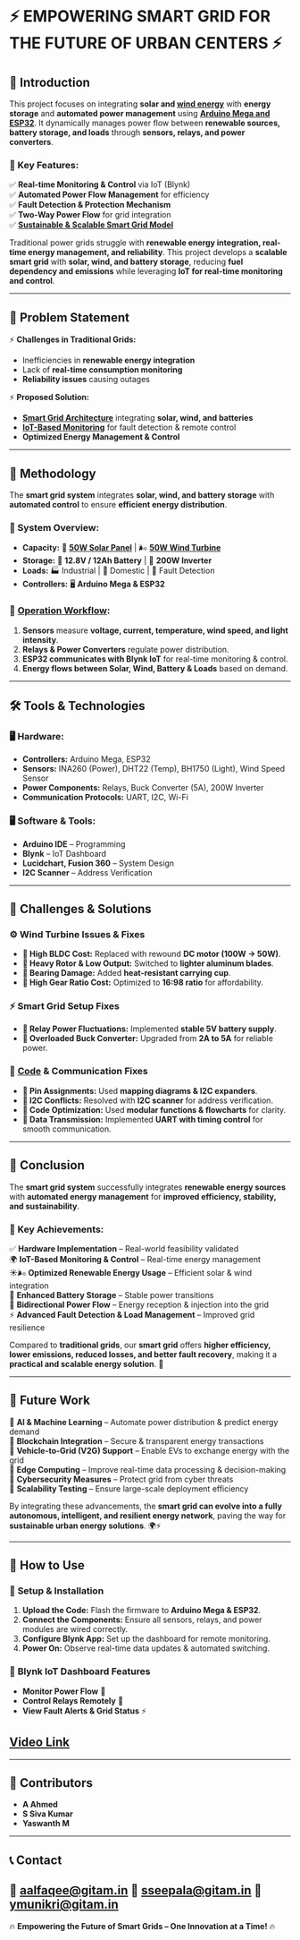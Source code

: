 # ⚡ EMPOWERING SMART GRID FOR THE FUTURE OF URBAN CENTERS ⚡  

## 🚀 Introduction  
This project focuses on integrating **solar and [wind energy](https://github.com/AhmedBU21EECE0200026/Capstone-Project-EEE-2025-Empowering-Smart-Grid-for-the-future-of-Urban-Centers/tree/60d57e56dd55b29e9b9eb0c78ba2f4bee5c7e864/Capstione%20Project%20Final/Hardware/Wind%20turbine)** with **energy storage** and **automated power management** using **[Arduino Mega and ESP32](https://github.com/AhmedBU21EECE0200026/Capstone-Project-EEE-2025-Empowering-Smart-Grid-for-the-future-of-Urban-Centers/tree/8d3d2d9fe210ea2541f03b2ab503677cac95f9f9/Capstione%20Project%20Final/Code/Mega)**. It dynamically manages power flow between **renewable sources, battery storage, and loads** through **sensors, relays, and power converters**.  

### 🔹 Key Features:  
✅ **Real-time Monitoring & Control** via IoT (Blynk)  
✅ **Automated Power Flow Management** for efficiency  
✅ **Fault Detection & Protection Mechanism**  
✅ **Two-Way Power Flow** for grid integration  
✅ **[Sustainable & Scalable Smart Grid Model](https://github.com/AhmedBU21EECE0200026/Capstone-Project-EEE-2025-Empowering-Smart-Grid-for-the-future-of-Urban-Centers/tree/c1524018e90aeadde82a902a2782c8b8e8453be9/Capstone%20Project%20Introduction/Simulation)**  

Traditional power grids struggle with **renewable energy integration, real-time energy management, and reliability**. This project develops a **scalable smart grid** with **solar, wind, and battery storage**, reducing **fuel dependency and emissions** while leveraging **IoT for real-time monitoring and control**.  

---

## 🎯 Problem Statement  
⚡ **Challenges in Traditional Grids:**  
- Inefficiencies in **renewable energy integration**  
- Lack of **real-time consumption monitoring**  
- **Reliability issues** causing outages  

⚡ **Proposed Solution:**  
- **[Smart Grid Architecture](https://github.com/AhmedBU21EECE0200026/Capstone-Project-EEE-2025-Empowering-Smart-Grid-for-the-future-of-Urban-Centers/blob/8d3d2d9fe210ea2541f03b2ab503677cac95f9f9/Capstione%20Project%20Final/Hardware/Smart%20Grid/Main%20Circuit.jpeg)** integrating **solar, wind, and batteries**  
- **[IoT-Based Monitoring](https://github.com/AhmedBU21EECE0200026/Capstone-Project-EEE-2025-Empowering-Smart-Grid-for-the-future-of-Urban-Centers/blob/8d3d2d9fe210ea2541f03b2ab503677cac95f9f9/Capstione%20Project%20Final/Hardware/Smart%20Grid/Controller%20Circuit.jpeg)** for fault detection & remote control  
- **Optimized Energy Management & Control**  

---

## 🔬 Methodology  
The **smart grid system** integrates **solar, wind, and battery storage** with **automated control** to ensure **efficient energy distribution**.  

### 📌 System Overview:  
- **Capacity:** 🔆 **[50W Solar Panel](https://github.com/AhmedBU21EECE0200026/Capstone-Project-EEE-2025-Empowering-Smart-Grid-for-the-future-of-Urban-Centers/tree/8d3d2d9fe210ea2541f03b2ab503677cac95f9f9/Capstione%20Project%20Final/Hardware/Smart%20Grid)** | 🌬 **[50W Wind Turbine](https://github.com/AhmedBU21EECE0200026/Capstone-Project-EEE-2025-Empowering-Smart-Grid-for-the-future-of-Urban-Centers/tree/8d3d2d9fe210ea2541f03b2ab503677cac95f9f9/Capstione%20Project%20Final/Hardware/Wind%20turbine)**  
- **Storage:** 🔋 **12.8V / 12Ah Battery** | 🔌 **200W Inverter**  
- **Loads:** 🏭 Industrial | 🏡 Domestic | 🔧 Fault Detection  
- **Controllers:** 🖥 **Arduino Mega & ESP32**  

### 🔄 [Operation Workflow](https://github.com/AhmedBU21EECE0200026/Capstone-Project-EEE-2025-Empowering-Smart-Grid-for-the-future-of-Urban-Centers/blob/8d3d2d9fe210ea2541f03b2ab503677cac95f9f9/Capstione%20Project%20Final/Code/Flow%20Chart%20Smart%20Grid.jpeg):  
1. **Sensors** measure **voltage, current, temperature, wind speed, and light intensity**.  
2. **Relays & Power Converters** regulate power distribution.  
3. **ESP32 communicates with Blynk IoT** for real-time monitoring & control.  
4. **Energy flows between Solar, Wind, Battery & Loads** based on demand.  

---

## 🛠️ Tools & Technologies  
### 🖥️ **Hardware:**  
- **Controllers:** Arduino Mega, ESP32  
- **Sensors:** INA260 (Power), DHT22 (Temp), BH1750 (Light), Wind Speed Sensor  
- **Power Components:** Relays, Buck Converter (5A), 200W Inverter  
- **Communication Protocols:** UART, I2C, Wi-Fi  

### 🖥️ **Software & Tools:**  
- **Arduino IDE** – Programming  
- **Blynk** – IoT Dashboard  
- **Lucidchart, Fusion 360** – System Design  
- **I2C Scanner** – Address Verification  

---

## 🔧 Challenges & Solutions  

### ⚙️ Wind Turbine Issues & Fixes  
- **🔹 High BLDC Cost:** Replaced with rewound **DC motor (100W → 50W)**.  
- **🔹 Heavy Rotor & Low Output:** Switched to **lighter aluminum blades**.  
- **🔹 Bearing Damage:** Added **heat-resistant carrying cup**.  
- **🔹 High Gear Ratio Cost:** Optimized to **16:98 ratio** for affordability.  

### ⚡ Smart Grid Setup Fixes  
- **🔹 Relay Power Fluctuations:** Implemented **stable 5V battery supply**.  
- **🔹 Overloaded Buck Converter:** Upgraded from **2A to 5A** for reliable power.  

### 💾 [Code](https://github.com/AhmedBU21EECE0200026/Capstone-Project-EEE-2025-Empowering-Smart-Grid-for-the-future-of-Urban-Centers/tree/8d3d2d9fe210ea2541f03b2ab503677cac95f9f9/Capstione%20Project%20Final/Code) & Communication Fixes  
- **🔹 Pin Assignments:** Used **mapping diagrams & I2C expanders**.  
- **🔹 I2C Conflicts:** Resolved with **I2C scanner** for address verification.  
- **🔹 Code Optimization:** Used **modular functions & flowcharts** for clarity.  
- **🔹 Data Transmission:** Implemented **UART with timing control** for smooth communication.  

---

## 🎯 Conclusion  
The **smart grid system** successfully integrates **renewable energy sources** with **automated energy management** for **improved efficiency, stability, and sustainability**.  

### 🔑 Key Achievements:  
✅ **Hardware Implementation** – Real-world feasibility validated  
🌍 **IoT-Based Monitoring & Control** – Real-time energy management  
☀️🌬 **Optimized Renewable Energy Usage** – Efficient solar & wind integration  
🔋 **Enhanced Battery Storage** – Stable power transitions  
🔄 **Bidirectional Power Flow** – Energy reception & injection into the grid  
⚡ **Advanced Fault Detection & Load Management** – Improved grid resilience  

Compared to **traditional grids**, our **smart grid** offers **higher efficiency, lower emissions, reduced losses, and better fault recovery**, making it a **practical and scalable energy solution**. 🚀  

---

## 🚀 Future Work  
🔹 **AI & Machine Learning** – Automate power distribution & predict energy demand  
🔹 **Blockchain Integration** – Secure & transparent energy transactions  
🔹 **Vehicle-to-Grid (V2G) Support** – Enable EVs to exchange energy with the grid  
🔹 **Edge Computing** – Improve real-time data processing & decision-making  
🔹 **Cybersecurity Measures** – Protect grid from cyber threats  
🔹 **Scalability Testing** – Ensure large-scale deployment efficiency  

By integrating these advancements, the **smart grid can evolve into a fully autonomous, intelligent, and resilient energy network**, paving the way for **sustainable urban energy solutions**. 🌍⚡  

---

## 📌 How to Use  
### 🔹 **Setup & Installation**  
1. **Upload the Code:** Flash the firmware to **Arduino Mega & ESP32**.  
2. **Connect the Components:** Ensure all sensors, relays, and power modules are wired correctly.  
3. **Configure Blynk App:** Set up the dashboard for remote monitoring.  
4. **Power On:** Observe real-time data updates & automated switching.  

### 🔹 **Blynk IoT Dashboard Features**  
- **Monitor Power Flow** 🔋  
- **Control Relays Remotely** 🔄  
- **View Fault Alerts & Grid Status** ⚡  

## [Video Link](https://drive.google.com/file/d/1VmupCEmm5TsgqTDT3DKMTguNvh-G3fVf/view?usp=drive_link)

---

## 🤝 Contributors  
- **A Ahmed**
- **S Siva Kumar**
- **Yaswanth M** 

---

## 📞 Contact  
📧 **aalfaqee@gitam.in**
📧 **sseepala@gitam.in**
📧 **ymunikri@gitam.in**
---

🔥 **Empowering the Future of Smart Grids – One Innovation at a Time!** 🔥  
